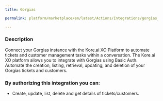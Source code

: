 ```yaml
---
title: Gorgias

permalink: platform/marketplace/en/latest/Actions/Integrations/gorgias_DESC

---
```


### Description

Connect your Gorgias instance with the Kore.ai XO Platform to automate tickets and customer management tasks within a conversation. The Kore.ai XO platform allows you to integrate with Gorgias using Basic Auth. Automate the creation, listing, retrieval, updating, and deletion of your Gorgias tickets and customers.

### By authorizing this integration you can:
- Create, update, list, delete and get details of tickets/customers.

